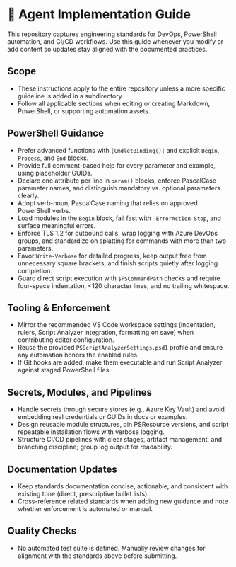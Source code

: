 # 🤖 Agent Implementation Guide

This repository captures engineering standards for DevOps, PowerShell automation, and CI/CD workflows. Use this guide whenever you modify or add content so updates stay aligned with the documented practices.

## Scope

- These instructions apply to the entire repository unless a more specific guideline is added in a subdirectory.
- Follow all applicable sections when editing or creating Markdown, PowerShell, or supporting automation assets.

## PowerShell Guidance

- Prefer advanced functions with `[CmdletBinding()]` and explicit `Begin`, `Process`, and `End` blocks.
- Provide full comment-based help for every parameter and example, using placeholder GUIDs.
- Declare one attribute per line in `param()` blocks, enforce PascalCase parameter names, and distinguish mandatory vs. optional parameters clearly.
- Adopt verb-noun, PascalCase naming that relies on approved PowerShell verbs.
- Load modules in the `Begin` block, fail fast with `-ErrorAction Stop`, and surface meaningful errors.
- Enforce TLS 1.2 for outbound calls, wrap logging with Azure DevOps groups, and standardize on splatting for commands with more than two parameters.
- Favor `Write-Verbose` for detailed progress, keep output free from unnecessary square brackets, and finish scripts quietly after logging completion.
- Guard direct script execution with `$PSCommandPath` checks and require four-space indentation, <120 character lines, and no trailing whitespace.

## Tooling & Enforcement

- Mirror the recommended VS Code workspace settings (indentation, rulers, Script Analyzer integration, formatting on save) when contributing editor configuration.
- Reuse the provided `PSScriptAnalyzerSettings.psd1` profile and ensure any automation honors the enabled rules.
- If Git hooks are added, make them executable and run Script Analyzer against staged PowerShell files.

## Secrets, Modules, and Pipelines

- Handle secrets through secure stores (e.g., Azure Key Vault) and avoid embedding real credentials or GUIDs in docs or examples.
- Design reusable module structures, pin PSResource versions, and script repeatable installation flows with verbose logging.
- Structure CI/CD pipelines with clear stages, artifact management, and branching discipline; group log output for readability.

## Documentation Updates

- Keep standards documentation concise, actionable, and consistent with existing tone (direct, prescriptive bullet lists).
- Cross-reference related standards when adding new guidance and note whether enforcement is automated or manual.

## Quality Checks

- No automated test suite is defined. Manually review changes for alignment with the standards above before submitting.
